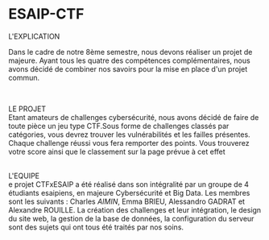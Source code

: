 # ESAIP-CTF
L'EXPLICATION

Dans le cadre de notre 8ème semestre, nous devons réaliser un projet de majeure.
Ayant tous les quatre des compétences complémentaires, nous avons décidé de combiner nos savoirs pour la mise en place d'un projet commun.

</br>

LE PROJET
</br>
Etant amateurs de challenges cybersécurité, nous avons décidé de faire de toute pièce un jeu type CTF.Sous forme de challenges classés par catégories, vous devrez trouver les vulnérabilités et les failles présentes. Chaque challenge réussi vous fera remporter des points. Vous trouverez votre score ainsi que le classement sur la page prévue à cet effet

</br>
L'EQUIPE
</br>
e projet CTFxESAIP a été réalisé dans son intégralité par un groupe de 4 étudiants esaipiens, en majeure Cybersécurité et Big Data. Les membres sont les suivants : Charles <i>AIMIN</i>, Emma BRIEU, Alessandro GADRAT et Alexandre ROUILLE.
La création des challenges et leur intégration, le design du site web, la gestion de la base de données, la configuration du serveur sont des sujets qui ont tous été traités par nos soins.
